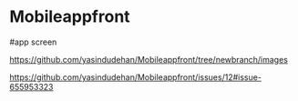 # Mobileappfront

#app screen  


https://github.com/yasindudehan/Mobileappfront/tree/newbranch/images



https://github.com/yasindudehan/Mobileappfront/issues/12#issue-655953323
